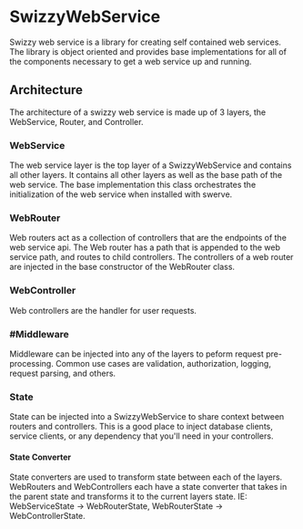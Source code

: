 # SwizzyWebService

Swizzy web service is a library for creating self contained web services. The library is object oriented and provides base implementations for all of the components necessary to get a web service up and running.

## Architecture

The architecture of a swizzy web service is made up of 3 layers, the WebService, Router, and Controller.

### WebService

The web service layer is the top layer of a SwizzyWebService and contains all other layers. It contains all other layers as well as the base path of the web service. The base implementation this class orchestrates the initialization of the web service when installed with swerve.

### WebRouter

Web routers act as a collection of controllers that are the endpoints of the web service api. The Web router has a path that is appended to the web service path, and routes to child controllers. The controllers of a web router are injected in the base constructor of the WebRouter class.

### WebController

Web controllers are the handler for user requests.

### #Middleware

Middleware can be injected into any of the layers to peform request pre-processing. Common use cases are validation, authorization, logging, request parsing, and others.

### State

State can be injected into a SwizzyWebService to share context between routers and controllers. This is a good place to inject database clients, service clients, or any dependency that you'll need in your controllers.

#### State Converter

State converters are used to transform state between each of the layers. WebRouters and WebControllers each have a state converter that takes in the parent state and transforms it to the current layers state. IE: WebServiceState -> WebRouterState, WebRouterState -> WebControllerState.
